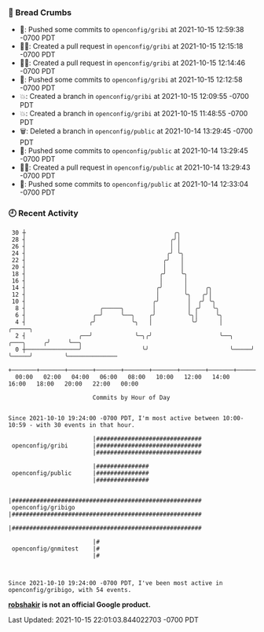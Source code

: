 ### 🍞 Bread Crumbs

 * 🚢: Pushed some commits to `openconfig/gribi` at 2021-10-15 12:59:38 -0700 PDT
 * ✍🏼: Created a pull request in `openconfig/gribi` at 2021-10-15 12:15:18 -0700 PDT
 * ✍🏼: Created a pull request in `openconfig/gribi` at 2021-10-15 12:14:46 -0700 PDT
 * 🚢: Pushed some commits to `openconfig/gribi` at 2021-10-15 12:12:58 -0700 PDT
 * 💥: Created a branch in `openconfig/gribi` at 2021-10-15 12:09:55 -0700 PDT
 * 💥: Created a branch in `openconfig/gribi` at 2021-10-15 11:48:55 -0700 PDT
 * 🗑: Deleted a branch in `openconfig/public` at 2021-10-14 13:29:45 -0700 PDT
 * 🚢: Pushed some commits to `openconfig/public` at 2021-10-14 13:29:45 -0700 PDT
 * ✍🏼: Created a pull request in `openconfig/public` at 2021-10-14 13:29:43 -0700 PDT
 * 🚢: Pushed some commits to `openconfig/public` at 2021-10-14 12:33:04 -0700 PDT

### 🕘 Recent Activity
```
 30 ┼                                          ╭╮
 28 ┤                                         ╭╯│
 26 ┤                                         │ │
 24 ┤                                        ╭╯ ╰╮
 22 ┤                                       ╭╯   │
 20 ┤                                       │    │
 18 ┤                                      ╭╯    ╰╮
 16 ┤                                      │      │
 14 ┤                                     ╭╯      │     ╭╮
 12 ┤                                     │       ╰╮   ╭╯│
 10 ┤                                    ╭╯        │  ╭╯ ╰╮
  8 ┤                     ╭─────╮        │         │ ╭╯   ╰╮
  6 ┤                   ╭─╯     ╰──╮    ╭╯         ╰╮│     ╰╮
  4 ┤                  ╭╯          ╰╮   │           ╰╯      │                   ╭─────╮
  2 ┤               ╭──╯            ╰─╮╭╯                   ╰──╮     ╭───╮     ╭╯     ╰──╮
  0 ┼───────────────╯                 ╰╯                       ╰─────╯   ╰─────╯         ╰──────────────
    +───────+───────+───────+───────+───────+───────+───────+───────+───────+───────+───────+───────+────
  00:00   02:00   04:00   06:00   08:00   10:00   12:00   14:00   16:00   18:00   20:00   22:00   00:00   

						Commits by Hour of Day


Since 2021-10-10 19:24:00 -0700 PDT, I'm most active between 10:00-10:59 - with 30 events in that hour.

```



```
                        |##############################
 openconfig/gribi       |##############################
                        |##############################

                        |###############
 openconfig/public      |###############
                        |###############

                        |######################################################
 openconfig/gribigo     |######################################################
                        |######################################################

                        |#
 openconfig/gnmitest    |#
                        |#



Since 2021-10-10 19:24:00 -0700 PDT, I've been most active in openconfig/gribigo, with 54 events.

```
**[robshakir](mailto:robjs@google.com) is not an official Google product.**  


Last Updated: 2021-10-15 22:01:03.844022703 -0700 PDT
